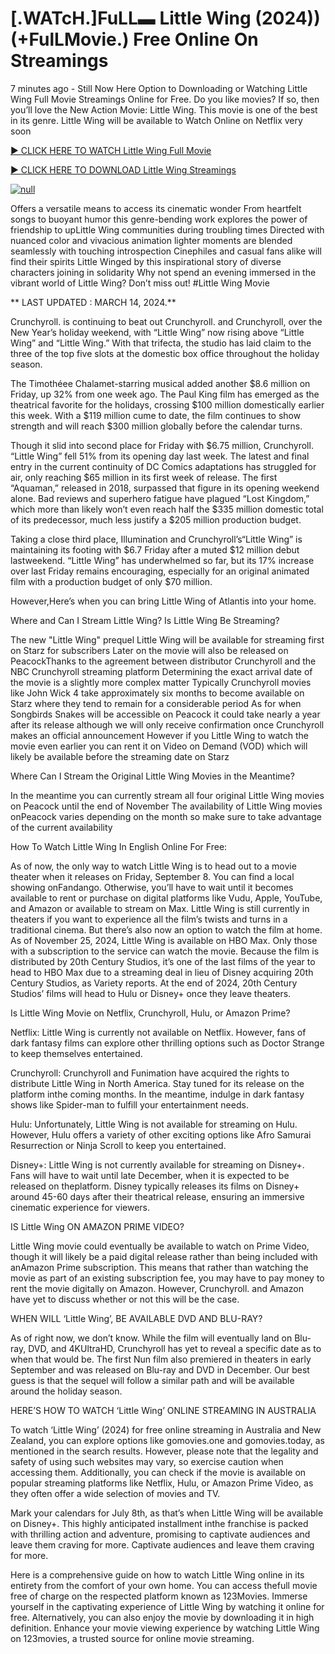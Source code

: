 <h1>[.WATcH.]FuLL▬ Little Wing (2024)) (+FulLMovie.) Free Online On Streamings</h1>

7 minutes ago - Still Now Here Option to Downloading or Watching Little Wing Full Movie Streamings Online for Free. Do you like movies? If so, then you’ll love the New Action Movie: Little Wing. This movie is one of the best in its genre. Little Wing will be available to Watch Online on Netflix very soon</p>
<p dir="auto"><a href="https://cutt.ly/Nw0ZfROq" rel="nofollow">► CLICK HERE TO WATCH Little Wing Full Movie</a></p>
<p dir="auto"><a href="https://cutt.ly/Nw0ZfROq" rel="nofollow">► CLICK HERE TO DOWNLOAD Little Wing Streamings</a></p>
<p dir="auto"><a href="https://cutt.ly/Nw0ZfROq" rel="nofollow"><img src="https://camo.githubusercontent.com/abb2148613ed2c31b6fd5c164e6a142c9074d86e9468c674b26300adbf87c7f7/68747470733a2f2f7374617469632e7769787374617469632e636f6d2f6d656469612f3835356132355f30343362356162656234616534643335616330303331393865376665353665647e6d76322e676966" alt="null" style="max-width: 100%;"></a>
      <span>
        <a href="https://cutt.ly/Nw0ZfROq" rel="nofollow">
</a></span></p><p dir="auto">Offers a versatile means to access its cinematic wonder From heartfelt songs to buoyant humor this genre-bending work explores the power of friendship to upLittle Wing communities during troubling times Directed with nuanced color and vivacious animation lighter moments are blended seamlessly with touching introspection Cinephiles and casual fans alike will find their spirits Little Winged by this inspirational story of diverse characters joining in solidarity Why not spend an evening immersed in the vibrant world of Little Wing? Don’t miss out! #Little Wing Movie</p>
<p dir="auto">** LAST UPDATED : MARCH 14, 2024.**</p>
<p dir="auto">Crunchyroll. is continuing to beat out Crunchyroll. and Crunchyroll, over the New Year’s holiday weekend, with “Little Wing” now rising above “Little Wing” and “Little Wing.” With that trifecta, the studio has laid claim to the three of the top five slots at the domestic box office throughout the holiday season.</p>
<p dir="auto">The Timothéee Chalamet-starring musical added another $8.6 million on Friday, up 32% from one week ago. The Paul King film has emerged as the theatrical favorite for the holidays, crossing $100 million domestically earlier this week. With a $119 million cume to date, the film continues to show strength and will reach $300 million globally before the calendar turns.</p>

<p dir="auto">Though it slid into second place for Friday with $6.75 million, Crunchyroll. “Little Wing” fell 51% from its opening day last week. The latest and final entry in the current continuity of DC Comics adaptations has struggled for air, only reaching $65 million in its first week of release. The first “Aquaman,” released in 2018, surpassed that figure in its opening weekend alone. Bad reviews and superhero fatigue have plagued “Lost Kingdom,” which more than likely won’t even reach half the $335 million domestic total of its predecessor, much less justify a $205 million production budget.</p>
<p dir="auto">Taking a close third place, Illumination and Crunchyroll’s“Little Wing” is maintaining its footing with $6.7 Friday after a muted $12 million debut lastweekend. “Little Wing” has underwhelmed so far, but its 17% increase over last Friday remains encouraging, especially for an original animated film with a production budget of only $70 million.</p>
<p dir="auto">However,Here’s when you can bring Little Wing of Atlantis into your home.</p>
<p dir="auto">Where and Can I Stream Little Wing? Is Little Wing Be Streaming?</p>
<p dir="auto">The new "Little Wing" prequel Little Wing will be available for streaming first on Starz for subscribers Later on the movie will also be released on PeacockThanks to the agreement between distributor Crunchyroll and the NBC Crunchyroll streaming platform Determining the exact arrival date of the movie is a slightly more complex matter Typically Crunchyroll movies like John Wick 4 take approximately six months to become available on Starz where they tend to remain for a considerable period As for when Songbirds Snakes will be accessible on Peacock it could take nearly a year after its release although we will only receive confirmation once Crunchyroll makes an official announcement However if you Little Wing to watch the movie even earlier you can rent it on Video on Demand (VOD) which will likely be available before the streaming date on Starz</p>
<p dir="auto">Where Can I Stream the Original Little Wing Movies in the Meantime?</p>
<p dir="auto">In the meantime you can currently stream all four original Little Wing movies on Peacock until the end of November The availability of Little Wing movies onPeacock varies depending on the month so make sure to take advantage of the current availability</p>
<p dir="auto">How To Watch Little Wing In English Online For Free:</p>
<p dir="auto">As of now, the only way to watch Little Wing is to head out to a movie theater when it releases on Friday, September 8. You can find a local showing onFandango. Otherwise, you’ll have to wait until it becomes available to rent or purchase on digital platforms like Vudu, Apple, YouTube, and Amazon or available to stream on Max. Little Wing is still currently in theaters if you want to experience all the film’s twists and turns in a traditional cinema. But there’s also now an option to watch the film at home. As of November 25, 2024, Little Wing is available on HBO Max. Only those with a subscription to the service can watch the movie. Because the film is distributed by 20th Century Studios, it’s one of the last films of the year to head to HBO Max due to a streaming deal in lieu of Disney acquiring 20th Century Studios, as Variety reports. At the end of 2024, 20th Century Studios’ films will head to Hulu or Disney+ once they leave theaters.</p>
<p dir="auto">Is Little Wing Movie on Netflix, Crunchyroll, Hulu, or Amazon Prime?</p>
<p dir="auto">Netflix: Little Wing is currently not available on Netflix. However, fans of dark fantasy films can explore other thrilling options such as Doctor Strange to keep themselves entertained.</p>
<p dir="auto">Crunchyroll: Crunchyroll and Funimation have acquired the rights to distribute Little Wing in North America. Stay tuned for its release on the platform inthe coming months. In the meantime, indulge in dark fantasy shows like Spider-man to fulfill your entertainment needs.</p>
<p dir="auto">Hulu: Unfortunately, Little Wing is not available for streaming on Hulu. However, Hulu offers a variety of other exciting options like Afro Samurai Resurrection or Ninja Scroll to keep you entertained.</p>
<p dir="auto">Disney+: Little Wing is not currently available for streaming on Disney+. Fans will have to wait until late December, when it is expected to be released on theplatform. Disney typically releases its films on Disney+ around 45-60 days after their theatrical release, ensuring an immersive cinematic experience for viewers.</p>
<p dir="auto">IS Little Wing ON AMAZON PRIME VIDEO?</p>
<p dir="auto">Little Wing movie could eventually be available to watch on Prime Video, though it will likely be a paid digital release rather than being included with anAmazon Prime subscription. This means that rather than watching the movie as part of an existing subscription fee, you may have to pay money to rent the movie digitally on Amazon. However, Crunchyroll. and Amazon have yet to discuss whether or not this will be the case.</p>
<p dir="auto">WHEN WILL ‘Little Wing’, BE AVAILABLE DVD AND BLU-RAY?</p>
<p dir="auto">As of right now, we don’t know. While the film will eventually land on Blu-ray, DVD, and 4KUltraHD, Crunchyroll has yet to reveal a specific date as to when that would be. The first Nun film also premiered in theaters in early September and was released on Blu-ray and DVD in December. Our best guess is that the sequel will follow a similar path and will be available around the holiday season.</p>
<p dir="auto">HERE’S HOW TO WATCH ‘Little Wing’ ONLINE STREAMING IN AUSTRALIA</p>
<p dir="auto">To watch ‘Little Wing’ (2024) for free online streaming in Australia and New Zealand, you can explore options like gomovies.one and gomovies.today, as mentioned in the search results. However, please note that the legality and safety of using such websites may vary, so exercise caution when accessing them. Additionally, you can check if the movie is available on popular streaming platforms like Netflix, Hulu, or Amazon Prime Video, as they often offer a wide selection of movies and TV.</p>
<p dir="auto">Mark your calendars for July 8th, as that’s when Little Wing will be available on Disney+. This highly anticipated installment inthe franchise is packed with thrilling action and adventure, promising to captivate audiences and leave them craving for more. Captivate audiences and leave them craving for more.</p>
<p dir="auto">Here is a comprehensive guide on how to watch Little Wing online in its entirety from the comfort of your own home. You can access thefull movie free of charge on the respected platform known as 123Movies. Immerse yourself in the captivating experience of Little Wing by watching it online for free. Alternatively, you can also enjoy the movie by downloading it in high definition. Enhance your movie viewing experience by watching Little Wing on 123movies, a trusted source for online movie streaming.</p>
</article>

